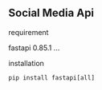 ## Social Media Api

requirement

fastapi 0.85.1
...

installation 
```
pip install fastapi[all]
```